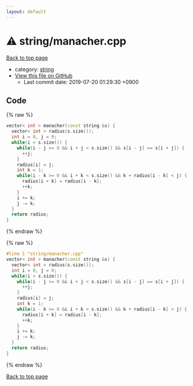 ```yaml
---
layout: default
---
```


<!-- mathjax config similar to math.stackexchange -->
<script type="text/javascript" async
  src="https://cdnjs.cloudflare.com/ajax/libs/mathjax/2.7.5/MathJax.js?config=TeX-MML-AM_CHTML">
</script>
<script type="text/x-mathjax-config">
  MathJax.Hub.Config({
    TeX: { equationNumbers: { autoNumber: "AMS" }},
    tex2jax: {
      inlineMath: [ ['$','$'] ],
      processEscapes: true
    },
    "HTML-CSS": { matchFontHeight: false },
    displayAlign: "left",
    displayIndent: "2em"
  });
</script>

<script type="text/javascript" src="https://cdnjs.cloudflare.com/ajax/libs/jquery/3.4.1/jquery.min.js"></script>
<script src="https://cdn.jsdelivr.net/npm/jquery-balloon-js@1.1.2/jquery.balloon.min.js" integrity="sha256-ZEYs9VrgAeNuPvs15E39OsyOJaIkXEEt10fzxJ20+2I=" crossorigin="anonymous"></script>
<script type="text/javascript" src="../../assets/js/copy-button.js"></script>
<link rel="stylesheet" href="../../assets/css/copy-button.css" />


# :warning: string/manacher.cpp

<a href="../../index.html">Back to top page</a>

* category: <a href="../../index.html#b45cffe084dd3d20d928bee85e7b0f21">string</a>
* <a href="{{ site.github.repository_url }}/blob/master/string/manacher.cpp">View this file on GitHub</a>
    - Last commit date: 2019-07-20 01:29:30 +0900




## Code

<a id="unbundled"></a>
{% raw %}
```cpp
vector< int > manacher(const string &s) {
  vector< int > radius(s.size());
  int i = 0, j = 0;
  while(i < s.size()) {
    while(i - j >= 0 && i + j < s.size() && s[i - j] == s[i + j]) {
      ++j;
    }
    radius[i] = j;
    int k = 1;
    while(i - k >= 0 && i + k < s.size() && k + radius[i - k] < j) {
      radius[i + k] = radius[i - k];
      ++k;
    }
    i += k;
    j -= k;
  }
  return radius;
}

```
{% endraw %}

<a id="bundled"></a>
{% raw %}
```cpp
#line 1 "string/manacher.cpp"
vector< int > manacher(const string &s) {
  vector< int > radius(s.size());
  int i = 0, j = 0;
  while(i < s.size()) {
    while(i - j >= 0 && i + j < s.size() && s[i - j] == s[i + j]) {
      ++j;
    }
    radius[i] = j;
    int k = 1;
    while(i - k >= 0 && i + k < s.size() && k + radius[i - k] < j) {
      radius[i + k] = radius[i - k];
      ++k;
    }
    i += k;
    j -= k;
  }
  return radius;
}

```
{% endraw %}

<a href="../../index.html">Back to top page</a>

